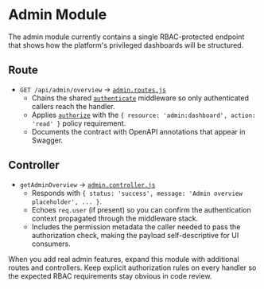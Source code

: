 # Admin Module

The admin module currently contains a single RBAC-protected endpoint that shows
how the platform's privileged dashboards will be structured.

## Route

- `GET /api/admin/overview` → [`admin.routes.js`](./admin.routes.js)
  - Chains the shared [`authenticate`](../../middlewares/authenticate.js)
    middleware so only authenticated callers reach the handler.
  - Applies [`authorize`](../../middlewares/authorize.js) with the
    `{ resource: 'admin:dashboard', action: 'read' }` policy requirement.
  - Documents the contract with OpenAPI annotations that appear in Swagger.

## Controller

- `getAdminOverview` → [`admin.controller.js`](./admin.controller.js)
  - Responds with `{ status: 'success', message: 'Admin overview placeholder', ... }`.
  - Echoes `req.user` (if present) so you can confirm the authentication context
    propagated through the middleware stack.
  - Includes the permission metadata the caller needed to pass the authorization
    check, making the payload self-descriptive for UI consumers.

When you add real admin features, expand this module with additional routes and
controllers. Keep explicit authorization rules on every handler so the expected
RBAC requirements stay obvious in code review.
